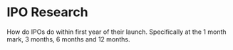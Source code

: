 # IPO Research 

How do IPOs do within first year of their launch. Specifically at the 1 month mark, 3 months, 6 months and 12 months. 

